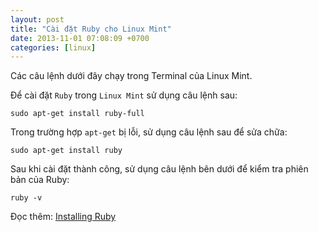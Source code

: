 ```yaml
---
layout: post
title: "Cài đặt Ruby cho Linux Mint"
date: 2013-11-01 07:08:09 +0700
categories: [linux]
---
```


Các câu lệnh dưới đây chạy trong Terminal của Linux Mint.  

Để cài đặt `Ruby` trong `Linux Mint` sử dụng câu lệnh sau:  
```shell
sudo apt-get install ruby-full
```  

Trong trường hợp `apt-get` bị lỗi, sử dụng câu lệnh sau để sửa chữa:  
```shell
sudo apt-get install ruby
```  

Sau khi cài đặt thành công, sử dụng câu lệnh bên dưới để kiểm tra phiên bản của Ruby:  
```shell
ruby -v
```  

Đọc thêm: [Installing Ruby](https://www.ruby-lang.org/en/documentation/installation/#apt)
